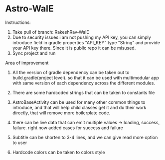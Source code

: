 # Astro-WalE

Instructions:
1. Take pull of branch: RakeshRav-WalE
2. Due to security issues i am not pushing my API key, you can simply introduce field in gradle.properties
   "API_KEY" type "String" and provide your API key there. Since it is public repo it can be misused.
3. Sync project and run


Area of improvement
1. All the version of gradle dependency can be taken out to build.gradle(project level).
   so that it can be used with multimodular app with same version of each dependency across the different modules.

2. There are some hardcoded strings that can be taken to constants file

3. AstroBaseActivity can be used for many other common things to introduce, and that will help child
   classes get it and do their work directly, that will remove more boilerplate code.

4. there can be live data that can emit multiple values -> loading, success, failure. right now added cases for success and failure

5. Subtitle can be shorten to 3-4 lines, and we can give read more option to user

6. Hardcode colors can be taken to colors style
